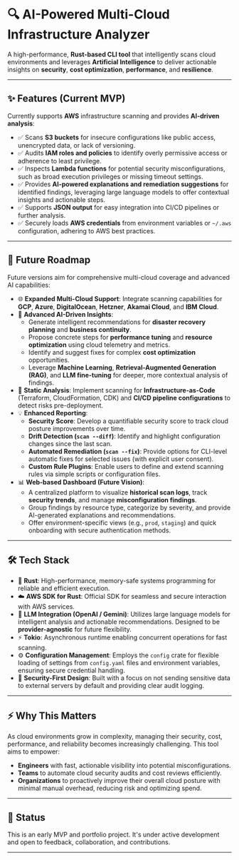 # 🔍 AI-Powered Multi-Cloud Infrastructure Analyzer

A high-performance, **Rust-based CLI tool** that intelligently scans cloud environments and leverages **Artificial Intelligence** to deliver actionable insights on **security**, **cost optimization**, **performance**, and **resilience**.

---

## ✨ Features (Current MVP)

Currently supports **AWS** infrastructure scanning and provides **AI-driven analysis**:

* ✅ Scans **S3 buckets** for insecure configurations like public access, unencrypted data, or lack of versioning.
* ✅ Audits **IAM roles and policies** to identify overly permissive access or adherence to least privilege.
* ✅ Inspects **Lambda functions** for potential security misconfigurations, such as broad execution privileges or missing timeout settings.
* ✅ Provides **AI-powered explanations and remediation suggestions** for identified findings, leveraging large language models to offer contextual insights and actionable steps.
* ✅ Supports **JSON output** for easy integration into CI/CD pipelines or further analysis.
* ✅ Securely loads **AWS credentials** from environment variables or `~/.aws` configuration, adhering to AWS best practices.

---

## 🚀 Future Roadmap

Future versions aim for comprehensive multi-cloud coverage and advanced AI capabilities:

* 🌐 **Expanded Multi-Cloud Support**: Integrate scanning capabilities for **GCP**, **Azure**, **DigitalOcean**, **Hetzner**, **Akamai Cloud**, and **IBM Cloud**.
* 🤖 **Advanced AI-Driven Insights**:
    * Generate intelligent recommendations for **disaster recovery planning** and **business continuity**.
    * Propose concrete steps for **performance tuning** and **resource optimization** using cloud telemetry and metrics.
    * Identify and suggest fixes for complex **cost optimization** opportunities.
    * Leverage **Machine Learning**, **Retrieval-Augmented Generation (RAG)**, and **LLM fine-tuning** for deeper, more contextual analysis of findings.
* 📄 **Static Analysis**: Implement scanning for **Infrastructure-as-Code** (Terraform, CloudFormation, CDK) and **CI/CD pipeline configurations** to detect risks pre-deployment.
* 💡 **Enhanced Reporting**:
    * **Security Score**: Develop a quantifiable security score to track cloud posture improvements over time.
    * **Drift Detection (`scan --diff`)**: Identify and highlight configuration changes since the last scan.
    * **Automated Remediation (`scan --fix`)**: Provide options for CLI-level automatic fixes for selected issues (with explicit user consent).
    * **Custom Rule Plugins**: Enable users to define and extend scanning rules via simple scripts or configuration files.
* 📊 **Web-based Dashboard (Future Vision)**:
    * A centralized platform to visualize **historical scan logs**, track **security trends**, and manage **misconfiguration findings**.
    * Group findings by resource type, categorize by severity, and provide AI-generated explanations and recommendations.
    * Offer environment-specific views (e.g., `prod`, `staging`) and quick onboarding with secure authentication methods.

---

## 🛠️ Tech Stack

* 🦀 **Rust**: High-performance, memory-safe systems programming for reliable and efficient execution.
* ☁️ **AWS SDK for Rust**: Official SDK for seamless and secure interaction with AWS services.
* 🤖 **LLM Integration (OpenAI / Gemini)**: Utilizes large language models for intelligent analysis and actionable recommendations. Designed to be **provider-agnostic** for future flexibility.
* ⚡ **Tokio**: Asynchronous runtime enabling concurrent operations for fast scanning.
* ⚙️ **Configuration Management**: Employs the `config` crate for flexible loading of settings from `config.yaml` files and environment variables, ensuring secure credential handling.
* 🔐 **Security-First Design**: Built with a focus on not sending sensitive data to external servers by default and providing clear audit logging.

---

## ⚡ Why This Matters

As cloud environments grow in complexity, managing their security, cost, performance, and reliability becomes increasingly challenging. This tool aims to empower:

* **Engineers** with fast, actionable visibility into potential misconfigurations.
* **Teams** to automate cloud security audits and cost reviews efficiently.
* **Organizations** to proactively improve their overall cloud posture with minimal manual overhead, reducing risk and optimizing spend.

---

## 📌 Status

This is an early MVP and portfolio project. It's under active development and open to feedback, collaboration, and contributions.

---